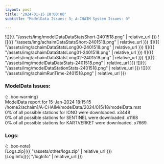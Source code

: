 ```yaml
---
layout: post
title: "2024-01-15 18:00:00"
subtitle: "ModelData Issues: 3; A-CHAIM System Issues: 0"

---
```


![]({{ "/assets/img/modelDataDataStatsShort-2401518.png" | relative_url }})
![]({{ "/assets/img/achaimDataStatsShort-2401518.png" | relative_url }})
![]({{ "/assets/img/achaimDataStatsLong00-2401518.png" | relative_url }})
![]({{ "/assets/img/achaimDataStatsLong01-2401518.png" | relative_url }})
![]({{ "/assets/img/achaimDataStatsLong02-2401518.png" | relative_url }})
![]({{ "/assets/img/modelDataDataStats-2401518.png" | relative_url }})
![]({{ "/assets/img/modelDataStationStats-2401518.png" | relative_url }})
![]({{ "/assets/img/achaimRunTime-2401518.png" | relative_url }})


### ModelData Issues:  
  
{: .box-warning}  
 ModelData report for 15-Jan-2024 18:15:15   
 /home2/achaim1/A-CHAIM/modelData/2024/015/18/modelData.mat   
 0% of all possible stations for IONO were downloaded. x3448   
 0% of all possible stations for SENTINEL were downloaded. x1168   
 0% of all possible stations for KARTVERKET were downloaded. x7669   
  


### Logs:  
  
{: .box-note}  
[Logs.zip]({{ "/assets/other/logs.zip" | relative_url }})  
[Log Info]({{ "/logInfo" | relative_url }})  
